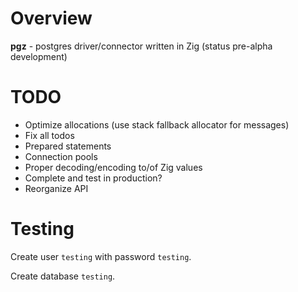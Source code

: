 # Overview

**pgz** - postgres driver/connector written in Zig (status pre-alpha development)

# TODO

- Optimize allocations (use stack fallback allocator for messages)
- Fix all todos
- Prepared statements
- Connection pools
- Proper decoding/encoding to/of Zig values
- Complete and test in production?
- Reorganize API

# Testing

Create user `testing` with password `testing`.

Create database `testing`.
